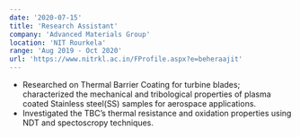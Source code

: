 ```yaml
---
date: '2020-07-15'
title: 'Research Assistant'
company: 'Advanced Materials Group'
location: 'NIT Rourkela'
range: 'Aug 2019 - Oct 2020'
url: 'https://www.nitrkl.ac.in/FProfile.aspx?e=beheraajit'
---
```


- Researched on Thermal Barrier Coating for turbine blades; characterized the mechanical and tribological properties of plasma coated Stainless steel(SS) samples for aerospace applications.
- Investigated the TBC’s thermal resistance and oxidation properties using NDT and spectoscropy techniques.
